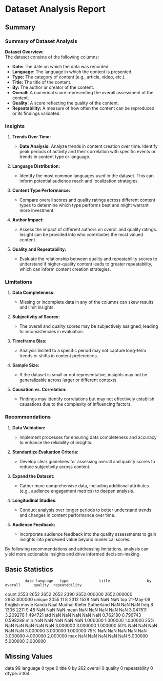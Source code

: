 # Dataset Analysis Report

## Summary

### Summary of Dataset Analysis

**Dataset Overview:**  
The dataset consists of the following columns: 
- **Date:** The date on which the data was recorded.
- **Language:** The language in which the content is presented.
- **Type:** The category of content (e.g., article, video, etc.).
- **Title:** The title of the content.
- **By:** The author or creator of the content.
- **Overall:** A numerical score representing the overall assessment of the content.
- **Quality:** A score reflecting the quality of the content.
- **Repeatability:** A measure of how often the content can be reproduced or its findings validated.

### Insights

1. **Trends Over Time:** 
   - **Date Analysis:** Analyze trends in content creation over time. Identify peak periods of activity and their correlation with specific events or trends in content type or language.
  
2. **Language Distribution:**
   - Identify the most common languages used in the dataset. This can inform potential audience reach and localization strategies.

3. **Content Type Performance:**
   - Compare overall scores and quality ratings across different content types to determine which type performs best and might warrant more investment.

4. **Author Impact:**
   - Assess the impact of different authors on overall and quality ratings. Insight can be provided into who contributes the most valued content.

5. **Quality and Repeatability:**
   - Evaluate the relationship between quality and repeatability scores to understand if higher-quality content leads to greater repeatability, which can inform content creation strategies.

### Limitations

1. **Data Completeness:**
   - Missing or incomplete data in any of the columns can skew results and limit insights.

2. **Subjectivity of Scores:**
   - The overall and quality scores may be subjectively assigned, leading to inconsistencies in evaluation.

3. **Timeframe Bias:**
   - Analysis limited to a specific period may not capture long-term trends or shifts in content preferences.

4. **Sample Size:**
   - If the dataset is small or not representative, insights may not be generalizable across larger or different contexts.

5. **Causation vs. Correlation:**
   - Findings may identify correlations but may not effectively establish causations due to the complexity of influencing factors.

### Recommendations

1. **Data Validation:**
   - Implement processes for ensuring data completeness and accuracy to enhance the reliability of insights.

2. **Standardize Evaluation Criteria:**
   - Develop clear guidelines for assessing overall and quality scores to reduce subjectivity across content.

3. **Expand the Dataset:**
   - Gather more comprehensive data, including additional attributes (e.g., audience engagement metrics) to deepen analysis.

4. **Longitudinal Studies:**
   - Conduct analysis over longer periods to better understand trends and changes in content performance over time.

5. **Audience Feedback:**
   - Incorporate audience feedback into the quality assessments to gain insights into perceived value beyond numerical scores.

By following recommendations and addressing limitations, analysis can yield more actionable insights and drive informed decision-making.

## Basic Statistics

             date language   type              title                 by      overall      quality  repeatability
count        2553     2652   2652               2652               2390  2652.000000  2652.000000    2652.000000
unique       2055       11      8               2312               1528          NaN          NaN            NaN
top     21-May-06  English  movie  Kanda Naal Mudhal  Kiefer Sutherland          NaN          NaN            NaN
freq            8     1306   2211                  9                 48          NaN          NaN            NaN
mean          NaN      NaN    NaN                NaN                NaN     3.047511     3.209276       1.494721
std           NaN      NaN    NaN                NaN                NaN     0.762180     0.796743       0.598289
min           NaN      NaN    NaN                NaN                NaN     1.000000     1.000000       1.000000
25%           NaN      NaN    NaN                NaN                NaN     3.000000     3.000000       1.000000
50%           NaN      NaN    NaN                NaN                NaN     3.000000     3.000000       1.000000
75%           NaN      NaN    NaN                NaN                NaN     3.000000     4.000000       2.000000
max           NaN      NaN    NaN                NaN                NaN     5.000000     5.000000       3.000000

## Missing Values

date              99
language           0
type               0
title              0
by               262
overall            0
quality            0
repeatability      0
dtype: int64

